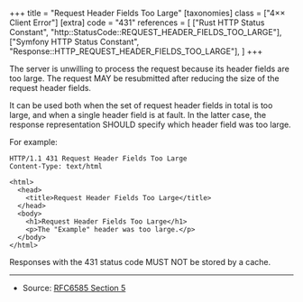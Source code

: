 +++
title = "Request Header Fields Too Large"
[taxonomies]
class = ["4&times;&times; Client Error"]
[extra]
code = "431"
references = [
    ["Rust HTTP Status Constant", "http::StatusCode::REQUEST_HEADER_FIELDS_TOO_LARGE"],
    ["Symfony HTTP Status Constant", "Response::HTTP_REQUEST_HEADER_FIELDS_TOO_LARGE"],
]
+++

The server is unwilling to process the request because its header fields are too large. The request MAY be resubmitted after reducing the size of the request header fields.

It can be used both when the set of request header fields in total is too large, and when a single header field is at fault.  In the latter case, the response representation SHOULD specify which header field was too large.

For example:

```
HTTP/1.1 431 Request Header Fields Too Large
Content-Type: text/html

<html>
  <head>
    <title>Request Header Fields Too Large</title>
  </head>
  <body>
    <h1>Request Header Fields Too Large</h1>
    <p>The "Example" header was too large.</p>
  </body>
</html>
```

Responses with the 431 status code MUST NOT be stored by a cache.

---

* Source: [RFC6585 Section 5][1]

[1]: <http://tools.ietf.org/html/rfc6585#section-5>
